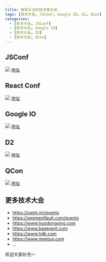 ```yaml
---
title: 值得关注的技术类大会
tags: [技术大会, JSConf, Google IO, D2, QCon]
categories: 
  - [技术大会, JSConf]
  - [技术大会, Google IO]
  - [技术大会, D2]
  - [技术大会, QCon]
---
```


## JSConf

![](https://tva1.sinaimg.cn/large/006y8mN6gy1g7d50s2862j30r10iwjrx.jpg)
[地址](https://jsconf.com/)

## React Conf

![](https://tva1.sinaimg.cn/large/006y8mN6ly1g8wabkh6lyj31gk0a5jrl.jpg)
[地址](https://conf.reactjs.org/)

## Google IO

![](https://tva1.sinaimg.cn/large/006y8mN6gy1g7d51qe2drj31200h674i.jpg)
[地址](https://events.google.com/io/)

## D2

![](https://tva1.sinaimg.cn/large/006y8mN6gy1g7d52bgjgpj30sm0hr76u.jpg)
[地址](http://d2forum.alibaba-inc.com/#/index?_k=ug35gm)

## QCon

![](https://tva1.sinaimg.cn/large/006y8mN6gy1g7d52uctmoj31110hiwhd.jpg)
[地址](https://www.infoq.com/qcon/)



## 更多技术大会

- https://juejin.im/events
- https://segmentfault.com/events
- https://www.huodongxing.com
- https://www.bagevent.com
- https://www.hdb.com
- https://www.meetup.com
- ...

欢迎大家补充～